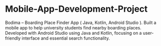 # Mobile-App-Development-Project
Bodima – Boarding Place Finder App ( Java,  Kotlin, Android Studio ). Built a mobile app to help university students find nearby  boarding places. Developed with Android Studio using Java  and Kotlin, focusing on a user-friendly interface and essential  search functionality.
